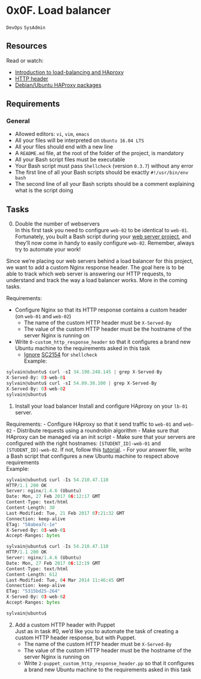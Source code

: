 # 0x0F. Load balancer
`DevOps` `SysAdmin`

## Resources
Read or watch:
- [Introduction to load-balancing and HAproxy](https://www.digitalocean.com/community/tutorials/an-introduction-to-haproxy-and-load-balancing-concepts)
- [HTTP header](https://www.techopedia.com/definition/27178/http-header)
- [Debian/Ubuntu HAProxy packages](https://haproxy.debian.net/)

## Requirements
### General
- Allowed editors: `vi`, `vim`, `emacs`
- All your files will be interpreted on `Ubuntu 16.04 LTS`
- All your files should end with a new line
- A `README.md` file, at the root of the folder of the project, is mandatory
- All your Bash script files must be executable
- Your Bash script must pass `Shellcheck` (version `0.3.7`) without any error
- The first line of all your Bash scripts should be exactly `#!/usr/bin/env bash`
- The second line of all your Bash scripts should be a comment explaining what is the script doing

## Tasks

0. Double the number of webservers</br>
In this first task you need to configure `web-02` to be identical to `web-01`. Fortunately, you built a Bash script during your [web server project](https://intranet.alxswe.com/projects/266), and they’ll now come in handy to easily configure `web-02`. Remember, always try to automate your work!</br>

Since we’re placing our web servers behind a load balancer for this project, we want to add a custom Nginx response header. The goal here is to be able to track which web server is answering our HTTP requests, to understand and track the way a load balancer works. More in the coming tasks.</br>

Requirements:

- Configure Nginx so that its HTTP response contains a custom header (on `web-01` and `web-02`)
	- The name of the custom HTTP header must be `X-Served-By`
	- The value of the custom HTTP header must be the hostname of the server Nginx is running on
- Write `0-custom_http_response_header` so that it configures a brand new Ubuntu machine to the requirements asked in this task
	- [Ignore](https://github.com/koalaman/shellcheck/wiki/Ignore) [SC2154](https://github.com/koalaman/shellcheck/wiki/SC2154) for `shellcheck`</br>
Example:
```python
sylvain@ubuntu$ curl -sI 34.198.248.145 | grep X-Served-By
X-Served-By: 03-web-01
sylvain@ubuntu$ curl -sI 54.89.38.100 | grep X-Served-By
X-Served-By: 03-web-02
sylvain@ubuntu$
```

1. Install your load balancer
Install and configure HAproxy on your `lb-01` server.</br>

Requirements:
	- Configure HAproxy so that it send traffic to `web-01` and `web-02`
	- Distribute requests using a roundrobin algorithm
	- Make sure that HAproxy can be managed via an init script
	- Make sure that your servers are configured with the right hostnames: `[STUDENT_ID]-web-01` and `[STUDENT_ID]-web-02`. If not, follow this [tutorial](https://docs.aws.amazon.com/AWSEC2/latest/UserGuide/set-hostname.html).
	- For your answer file, write a Bash script that configures a new Ubuntu machine to respect above requirements</br>
Example:
```python
sylvain@ubuntu$ curl -Is 54.210.47.110
HTTP/1.1 200 OK
Server: nginx/1.4.6 (Ubuntu)
Date: Mon, 27 Feb 2017 06:12:17 GMT
Content-Type: text/html
Content-Length: 30
Last-Modified: Tue, 21 Feb 2017 07:21:32 GMT
Connection: keep-alive
ETag: "58abea7c-1e"
X-Served-By: 03-web-01
Accept-Ranges: bytes

sylvain@ubuntu$ curl -Is 54.210.47.110
HTTP/1.1 200 OK
Server: nginx/1.4.6 (Ubuntu)
Date: Mon, 27 Feb 2017 06:12:19 GMT
Content-Type: text/html
Content-Length: 612
Last-Modified: Tue, 04 Mar 2014 11:46:45 GMT
Connection: keep-alive
ETag: "5315bd25-264"
X-Served-By: 03-web-02
Accept-Ranges: bytes

sylvain@ubuntu$
```

2. Add a custom HTTP header with Puppet </br>
Just as in task #0, we’d like you to automate the task of creating a custom HTTP header response, but with Puppet.
	- The name of the custom HTTP header must be `X-Served-By`
	- The value of the custom HTTP header must be the hostname of the server Nginx is running on
	- Write `2-puppet_custom_http_response_header.pp` so that it configures a brand new Ubuntu machine to the requirements asked in this task
